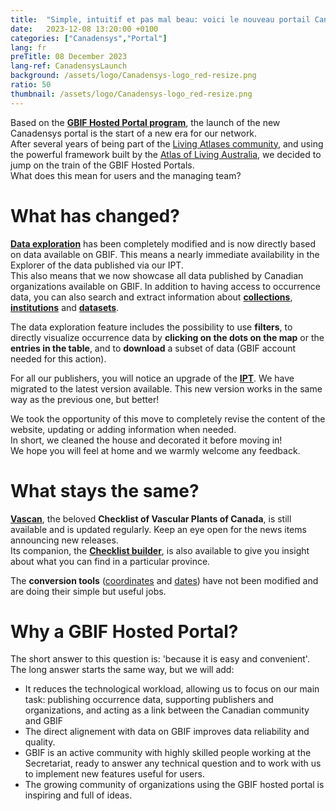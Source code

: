 ```yaml
---
title:  "Simple, intuitif et pas mal beau: voici le nouveau portail Canadensys !"
date:   2023-12-08 13:20:00 +0100
categories: ["Canadensys","Portal"]
lang: fr
preTitle: 08 December 2023
lang-ref: CanadensysLaunch
background: /assets/logo/Canadensys-logo_red-resize.png
ratio: 50
thumbnail: /assets/logo/Canadensys-logo_red-resize.png
---
```



Based on the [**GBIF Hosted Portal program**](https://www.gbif.org/hosted-portals), the launch of the new Canadensys portal is the start of a new era for our network.  
After several years of being part of the [Living Atlases community](https://living-atlases.gbif.org/), and using the powerful framework built by the [Atlas of Living Australia](https://www.ala.org.au/), we decided to jump on the train of the GBIF Hosted Portals.  
What does this mean for users and the managing team?  

# What has changed?

[**Data exploration**](/occurrence/search) has been completely modified and is now directly based on data available on GBIF. This means a nearly immediate availability in the Explorer of the data published via our IPT.  
This also means that we now showcase all data published by Canadian organizations available on GBIF.
In addition to having access to occurrence data, you can also search and extract information about [**collections**](/collection/search), [**institutions**](/institution/search) and [**datasets**](/dataset/search).  

The data exploration feature includes the possibility to use **filters**, to directly visualize occurrence data by **clicking on the dots on the map** or the **entries in the table**, and to **download** a subset of data (GBIF account needed for this action).  

For all our publishers, you will notice an upgrade of the [**IPT**](https://data.canadensys.net/ipt/). We have migrated to the latest version available. 
This new version works in the same way as the previous one, but better!  

We took the opportunity of this move to completely revise the content of the website, updating or adding information when needed.  
In short, we cleaned the house and decorated it before moving in!   
We hope you will feel at home and we warmly welcome any feedback.  

# What stays the same?

[**Vascan**](https://data.canadensys.net/vascan/search), the beloved **Checklist of Vascular Plants of Canada**, is still available and is updated regularly. Keep an eye open for the news items announcing new releases.  
Its companion, the [**Checklist builder**](https://data.canadensys.net/vascan/checklist), is also available to give you insight about what you can find in a particular province.  

The **conversion tools** ([coordinates](https://data.canadensys.net/tools/coordinates) and [dates](https://data.canadensys.net/tools/dates)) have not been modified and are doing their simple but useful jobs.

# Why a GBIF Hosted Portal?

The short answer to this question is: 'because it is easy and convenient'.  
The long answer starts the same way, but we will add:
 - It reduces the technological workload, allowing us to focus on our main task: publishing occurrence data, supporting publishers and organizations, and acting as a link between the Canadian community and GBIF
 - The direct alignement with data on GBIF improves data reliability and quality.
 - GBIF is an active community with highly skilled people working at the Secretariat, ready to answer any technical question and to work with us to implement new features useful for users.
 - The growing community of organizations using the GBIF hosted portal is inspiring and full of ideas.
